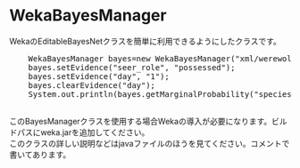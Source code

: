 # WekaBayesManager
WekaのEditableBayesNetクラスを簡単に利用できるようにしたクラスです。<br>
<pre>
    WekaBayesManager bayes=new WekaBayesManager("xml/werewolf.xml");
	bayes.setEvidence("seer_role", "possessed");
	bayes.setEvidence("day", "1");
	bayes.clearEvidence("day");
	System.out.println(bayes.getMarginalProbability("species", "human"));
	</pre>
このBayesManagerクラスを使用する場合Wekaの導入が必要になります。ビルドパスにweka.jarを追加してください。<br>
このクラスの詳しい説明などはjavaファイルのほうを見てください。コメントで書いてあります。
